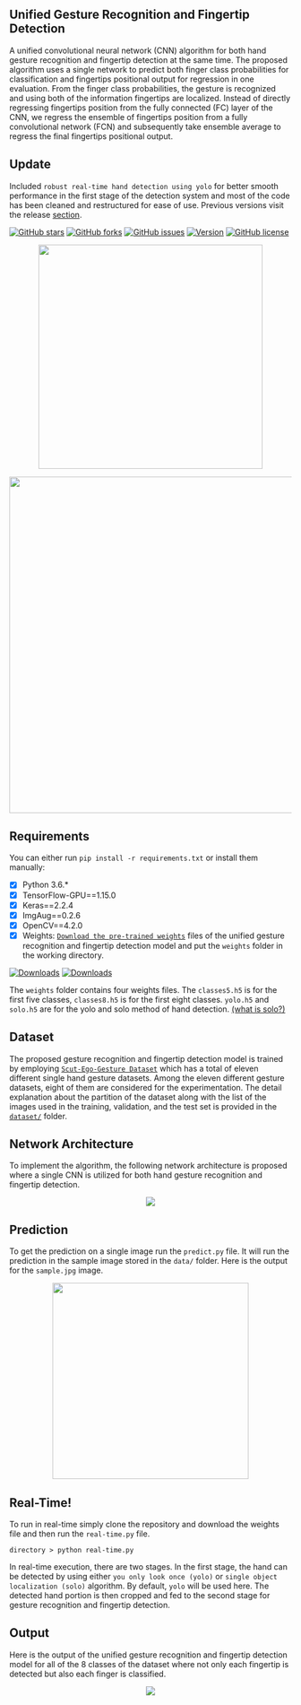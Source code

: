 ## Unified Gesture Recognition and Fingertip Detection
A unified convolutional neural network (CNN) algorithm for both hand gesture recognition and fingertip detection at the same time. The proposed algorithm uses a single network to predict both finger class probabilities for classification and fingertips positional output for regression in one evaluation. From the finger class probabilities, the gesture is recognized and using both of the information fingertips are localized. Instead of directly regressing fingertips position from the fully connected (FC) layer of the CNN, we regress the ensemble of fingertips position from a fully convolutional network (FCN) and subsequently take ensemble average to regress the final fingertips positional output.

## Update 
Included ```robust real-time hand detection using yolo``` for better smooth performance in the first stage of the detection system and most of the code has been cleaned and restructured for ease of use. Previous versions visit the release [section](https://github.com/MahmudulAlam/Unified-Gesture-and-Fingertip-Detection/releases).

[![GitHub stars](https://img.shields.io/github/stars/MahmudulAlam/Unified-Gesture-and-Fingertip-Detection)](https://github.com/MahmudulAlam/Unified-Gesture-and-Fingertip-Detection/stargazers)
[![GitHub forks](https://img.shields.io/github/forks/MahmudulAlam/Unified-Gesture-and-Fingertip-Detection)](https://github.com/MahmudulAlam/Unified-Gesture-and-Fingertip-Detection/network)
[![GitHub issues](https://img.shields.io/github/issues/MahmudulAlam/Unified-Gesture-and-Fingertip-Detection)](https://github.com/MahmudulAlam/Unified-Gesture-and-Fingertip-Detection/issues)
[![Version](https://img.shields.io/badge/version-1.1-orange.svg?longCache=true&style=flat)](https://github.com/MahmudulAlam/Fingertip-Mixed-Reality)
[![GitHub license](https://img.shields.io/github/license/MahmudulAlam/Unified-Gesture-and-Fingertip-Detection)](https://github.com/MahmudulAlam/Unified-Gesture-and-Fingertip-Detection/blob/master/LICENSE)

<p align="center">
  <img src="https://user-images.githubusercontent.com/37298971/77615813-6de9cc80-6f5a-11ea-9172-a95e5604147c.gif" width="400">
</p>

<p align="center">
  <img src="https://user-images.githubusercontent.com/37298971/72676259-5f45eb80-3ab9-11ea-96d7-436f160a4b84.png" width="600">
</p>

## Requirements
You can either run `pip install -r requirements.txt` or install them manually:
- [x] Python 3.6.*
- [x] TensorFlow-GPU==1.15.0
- [x] Keras==2.2.4
- [x] ImgAug==0.2.6
- [x] OpenCV==4.2.0
- [x] Weights: [```Download the pre-trained weights```](https://mega.nz/#F!6stCxY5b!oB-3279KkhfhRULQFQO7yQ) files of the unified gesture recognition and fingertip detection model and put the ```weights``` folder in the working directory.

[![Downloads](https://img.shields.io/badge/download-weights-green.svg?style=popout-flat&logo=mega)](https://mega.nz/#F!6stCxY5b!oB-3279KkhfhRULQFQO7yQ)
[![Downloads](https://img.shields.io/badge/download-weights-blue.svg?style=popout-flat&logo=dropbox)](https://www.dropbox.com/sh/7pbfrgaor678eft/AAA8r5ADlMde0WkAtJQO_lo5a?dl=0)

The ```weights``` folder contains four weights files. The ```classes5.h5``` is for the first five classes, ```classes8.h5``` is for the first eight classes. ```yolo.h5``` and ```solo.h5``` are for the yolo and solo method of hand detection. [(what is solo?)](https://github.com/MahmudulAlam/Unified-Gesture-and-Fingertip-Detection/tree/master/hand_detector/solo)

## Dataset
The proposed gesture recognition and fingertip detection model is trained by employing [```Scut-Ego-Gesture Dataset```](http://www.hcii-lab.net/data/SCUTEgoGesture/index.htm) which has a total of eleven different single hand gesture datasets. Among the eleven different gesture datasets, eight of them are considered for the experimentation. The detail explanation about the partition of the dataset along with the list of the images used in the training, validation, and the test set is provided in the [```dataset/```](https://github.com/MahmudulAlam/Unified-Gesture-and-Fingertip-Detection/tree/master/dataset#dataset-description) folder.

## Network Architecture 
To implement the algorithm, the following network architecture is proposed where a single CNN is utilized for both hand gesture recognition and fingertip detection. 

<p align="center">
  <img src="https://user-images.githubusercontent.com/37298971/60171959-82fbc880-982d-11e9-8c66-ee0109c5368d.jpg">
</p>

## Prediction 
To get the prediction on a single image run the ```predict.py``` file. It will run the prediction in the sample image stored in the ```data/``` folder. Here is the output for the ```sample.jpg``` image. 

<p align="center">
  <img src="https://user-images.githubusercontent.com/37298971/77616112-139d3b80-6f5b-11ea-81f0-977d50d44c4e.jpg" width="350">
</p>

## Real-Time!
To run in real-time simply clone the repository and download the weights file and then run the ```real-time.py``` file. 
```
directory > python real-time.py
```
In real-time execution, there are two stages. In the first stage, the hand can be detected by using either ```you only look once (yolo)``` or ```single object localization (solo)``` algorithm. By default, ```yolo``` will be used here. The detected hand portion is then cropped and fed to the second stage for gesture recognition and fingertip detection. 

## Output
Here is the output of the unified gesture recognition and fingertip detection model for all of the 8 classes of the dataset 
where not only each fingertip is detected but also each finger is classified.

<p align="center">
  <img src="https://user-images.githubusercontent.com/37298971/60171964-85f6b900-982d-11e9-8f20-af40be2172f8.jpg">
</p>
